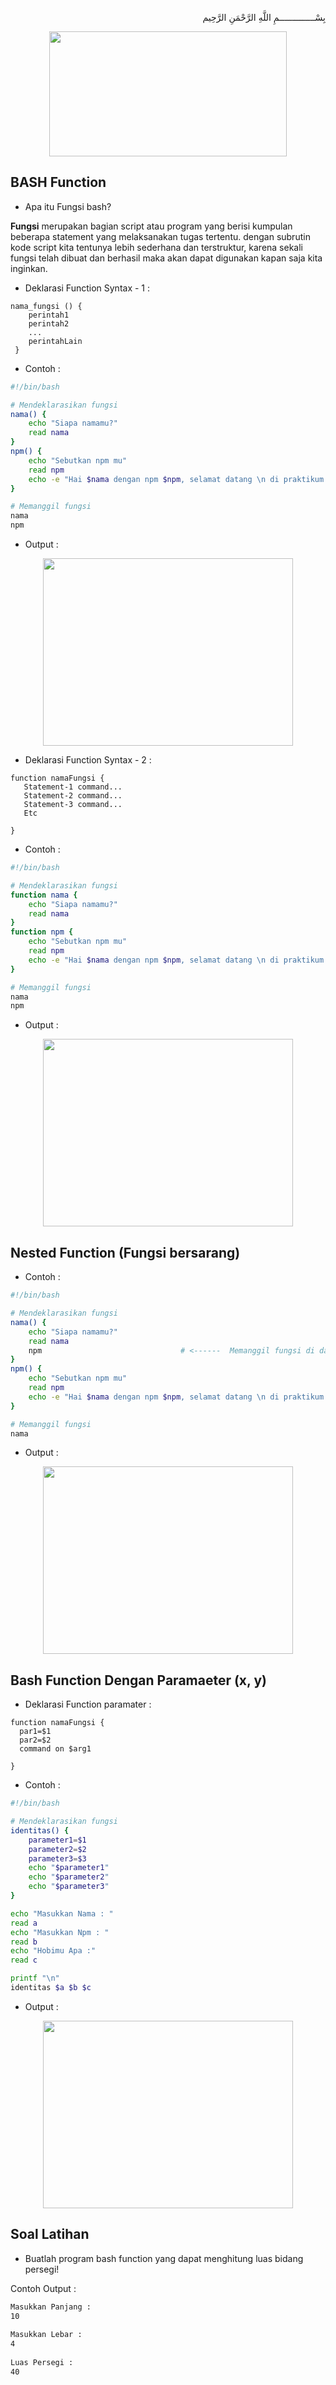 <p align="right">
بِسْــــــــــــــمِ اللَّهِ الرَّحْمَنِ الرَّحِيم 
</p>

<p align="center"><img src="https://i.imgur.com/oXs5qf2.jpg" width=380 height=200></p>

## BASH Function
* Apa itu Fungsi bash?
<p><b>Fungsi</b> merupakan bagian script atau program yang berisi kumpulan beberapa statement yang melaksanakan tugas tertentu. dengan subrutin kode script kita tentunya lebih sederhana dan terstruktur, karena sekali fungsi telah dibuat dan berhasil maka akan dapat digunakan kapan saja kita inginkan.</p>

* Deklarasi Function Syntax - 1 :

```
nama_fungsi () { 
    perintah1
    perintah2
    ...
    perintahLain
 }
```

* Contoh :

```bash
#!/bin/bash

# Mendeklarasikan fungsi
nama() {
    echo "Siapa namamu?"
    read nama
}
npm() {
    echo "Sebutkan npm mu"
    read npm
    echo -e "Hai $nama dengan npm $npm, selamat datang \n di praktikum sistem operasi yang seru ini ya!"  
}

# Memanggil fungsi
nama
npm
```
* Output :

<p align="center"><img src="https://i.imgur.com/ntXtYCP.jpg" width=400 height=300></p>

* Deklarasi Function Syntax - 2 :

```
function namaFungsi {
   Statement-1 command...
   Statement-2 command...
   Statement-3 command...   
   Etc
   
} 
```

* Contoh :

```bash
#!/bin/bash

# Mendeklarasikan fungsi
function nama {
    echo "Siapa namamu?"
    read nama
}
function npm {
    echo "Sebutkan npm mu"
    read npm
    echo -e "Hai $nama dengan npm $npm, selamat datang \n di praktikum sistem operasi yang seru ini ya!"  
}

# Memanggil fungsi
nama
npm
```
* Output :

<p align="center"><img src="https://i.imgur.com/ntXtYCP.jpg" width=400 height=300></p>

## Nested Function (Fungsi bersarang)
  
* Contoh :

```bash
#!/bin/bash

# Mendeklarasikan fungsi
nama() {
    echo "Siapa namamu?"
    read nama
    npm                               # <------  Memanggil fungsi di dalam fungsi (fungsi bersarang)
}
npm() {
    echo "Sebutkan npm mu"
    read npm
    echo -e "Hai $nama dengan npm $npm, selamat datang \n di praktikum sistem operasi yang seru ini ya!"  
}

# Memanggil fungsi
nama
```

* Output :

<p align="center"><img src="https://i.imgur.com/B2tIyqN.jpg" width=400 height=300></p>

## Bash Function Dengan Paramaeter (x, y)

* Deklarasi Function paramater :
  
```
function namaFungsi {
  par1=$1
  par2=$2
  command on $arg1

} 
```

* Contoh :

```bash
#!/bin/bash

# Mendeklarasikan fungsi
identitas() {
	parameter1=$1
	parameter2=$2
	parameter3=$3
	echo "$parameter1"	
	echo "$parameter2"	
	echo "$parameter3"	
}

echo "Masukkan Nama : "
read a
echo "Masukkan Npm : "
read b
echo "Hobimu Apa :"
read c

printf "\n"
identitas $a $b $c
```

* Output :

<p align="center"><img src="https://i.imgur.com/wVFyrAP.png" width=400 height=300></p>

## Soal Latihan
* Buatlah program bash function yang dapat menghitung luas bidang persegi!
   
Contoh Output :
   
```bash
Masukkan Panjang :
10
   
Masukkan Lebar :
4
   
Luas Persegi :
40
   
```
